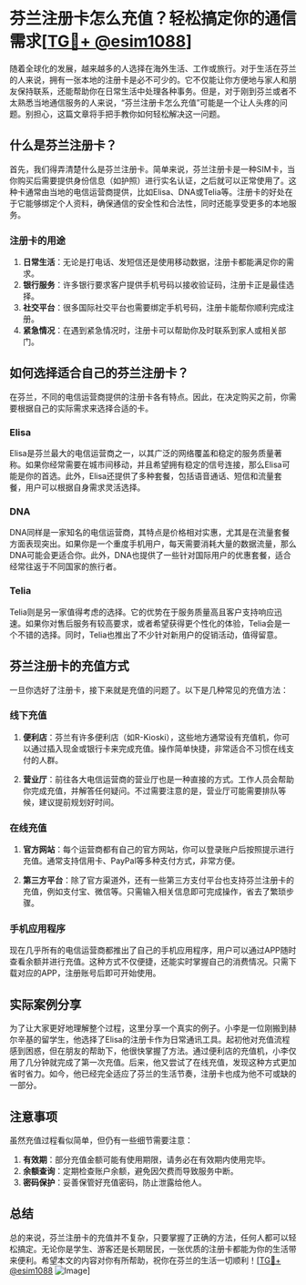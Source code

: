 # 芬兰注册卡怎么充值？轻松搞定你的通信需求[[TG💪+ @esim1088](https://t.me/s/esim1088)]

随着全球化的发展，越来越多的人选择在海外生活、工作或旅行。对于生活在芬兰的人来说，拥有一张本地的注册卡是必不可少的。它不仅能让你方便地与家人和朋友保持联系，还能帮助你在日常生活中处理各种事务。但是，对于刚到芬兰或者不太熟悉当地通信服务的人来说，“芬兰注册卡怎么充值”可能是一个让人头疼的问题。别担心，这篇文章将手把手教你如何轻松解决这一问题。

## 什么是芬兰注册卡？

首先，我们得弄清楚什么是芬兰注册卡。简单来说，芬兰注册卡是一种SIM卡，当你购买后需要提供身份信息（如护照）进行实名认证，之后就可以正常使用了。这种卡通常由当地的电信运营商提供，比如Elisa、DNA或Telia等。注册卡的好处在于它能够绑定个人资料，确保通信的安全性和合法性，同时还能享受更多的本地服务。

### 注册卡的用途

1. **日常生活**：无论是打电话、发短信还是使用移动数据，注册卡都能满足你的需求。
2. **银行服务**：许多银行要求客户提供手机号码以接收验证码，注册卡正是最佳选择。
3. **社交平台**：很多国际社交平台也需要绑定手机号码，注册卡能帮你顺利完成注册。
4. **紧急情况**：在遇到紧急情况时，注册卡可以帮助你及时联系到家人或相关部门。

## 如何选择适合自己的芬兰注册卡？

在芬兰，不同的电信运营商提供的注册卡各有特点。因此，在决定购买之前，你需要根据自己的实际需求来选择合适的卡。

### Elisa

Elisa是芬兰最大的电信运营商之一，以其广泛的网络覆盖和稳定的服务质量著称。如果你经常需要在城市间移动，并且希望拥有稳定的信号连接，那么Elisa可能是你的首选。此外，Elisa还提供了多种套餐，包括语音通话、短信和流量套餐，用户可以根据自身需求灵活选择。

### DNA

DNA同样是一家知名的电信运营商，其特点是价格相对实惠，尤其是在流量套餐方面表现突出。如果你是一个重度手机用户，每天需要消耗大量的数据流量，那么DNA可能会更适合你。此外，DNA也提供了一些针对国际用户的优惠套餐，适合经常往返于不同国家的旅行者。

### Telia

Telia则是另一家值得考虑的选择。它的优势在于服务质量高且客户支持响应迅速。如果你对售后服务有较高要求，或者希望获得更个性化的体验，Telia会是一个不错的选择。同时，Telia也推出了不少针对新用户的促销活动，值得留意。

## 芬兰注册卡的充值方式

一旦你选好了注册卡，接下来就是充值的问题了。以下是几种常见的充值方法：

### 线下充值

1. **便利店**：芬兰有许多便利店（如R-Kioski），这些地方通常设有充值机，你可以通过插入现金或银行卡来完成充值。操作简单快捷，非常适合不习惯在线支付的人群。
   
2. **营业厅**：前往各大电信运营商的营业厅也是一种直接的方式。工作人员会帮助你完成充值，并解答任何疑问。不过需要注意的是，营业厅可能需要排队等候，建议提前规划好时间。

### 在线充值

1. **官方网站**：每个运营商都有自己的官方网站，你可以登录账户后按照提示进行充值。通常支持信用卡、PayPal等多种支付方式，非常方便。

2. **第三方平台**：除了官方渠道外，还有一些第三方支付平台也支持芬兰注册卡的充值，例如支付宝、微信等。只需输入相关信息即可完成操作，省去了繁琐步骤。

### 手机应用程序

现在几乎所有的电信运营商都推出了自己的手机应用程序，用户可以通过APP随时查看余额并进行充值。这种方式不仅便捷，还能实时掌握自己的消费情况。只需下载对应的APP，注册账号后即可开始使用。

## 实际案例分享

为了让大家更好地理解整个过程，这里分享一个真实的例子。小李是一位刚搬到赫尔辛基的留学生，他选择了Elisa的注册卡作为日常通讯工具。起初他对充值流程感到困惑，但在朋友的帮助下，他很快掌握了方法。通过便利店的充值机，小李仅用了几分钟就完成了第一次充值。后来，他又尝试了在线充值，发现这种方式更加省时省力。如今，他已经完全适应了芬兰的生活节奏，注册卡也成为他不可或缺的一部分。

## 注意事项

虽然充值过程看似简单，但仍有一些细节需要注意：

1. **有效期**：部分充值金额可能有使用期限，请务必在有效期内使用完毕。
2. **余额查询**：定期检查账户余额，避免因欠费而导致服务中断。
3. **密码保护**：妥善保管好充值密码，防止泄露给他人。

## 总结

总的来说，芬兰注册卡的充值并不复杂，只要掌握了正确的方法，任何人都可以轻松搞定。无论你是学生、游客还是长期居民，一张优质的注册卡都能为你的生活带来便利。希望本文的内容对你有所帮助，祝你在芬兰的生活一切顺利！[[TG💪+ @esim1088](https://t.me/s/esim1088) ![Image](https://i.postimg.cc/4NQfJmqS/Snipaste-2025-05-13-00-14-12.png)]